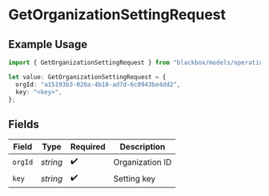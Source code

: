 # GetOrganizationSettingRequest

## Example Usage

```typescript
import { GetOrganizationSettingRequest } from "blackbox/models/operations";

let value: GetOrganizationSettingRequest = {
  orgId: "a15193b3-020a-4b10-ad7d-6c0943be4dd2",
  key: "<key>",
};
```

## Fields

| Field              | Type               | Required           | Description        |
| ------------------ | ------------------ | ------------------ | ------------------ |
| `orgId`            | *string*           | :heavy_check_mark: | Organization ID    |
| `key`              | *string*           | :heavy_check_mark: | Setting key        |